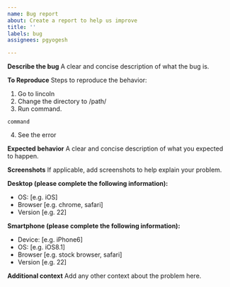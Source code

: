 ```yaml
---
name: Bug report
about: Create a report to help us improve
title: ''
labels: bug
assignees: pgyogesh

---
```


**Describe the bug**
A clear and concise description of what the bug is.

**To Reproduce**
Steps to reproduce the behavior:
1. Go to lincoln
2. Change the directory to /path/
3. Run command.

```
command
```

4. See the error

**Expected behavior**
A clear and concise description of what you expected to happen.

**Screenshots**
If applicable, add screenshots to help explain your problem.

**Desktop (please complete the following information):**
 - OS: [e.g. iOS]
 - Browser [e.g. chrome, safari]
 - Version [e.g. 22]

**Smartphone (please complete the following information):**
 - Device: [e.g. iPhone6]
 - OS: [e.g. iOS8.1]
 - Browser [e.g. stock browser, safari]
 - Version [e.g. 22]

**Additional context**
Add any other context about the problem here.
